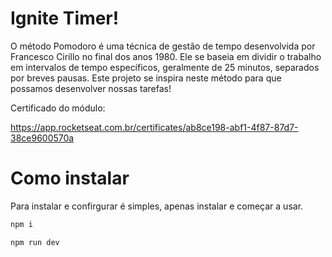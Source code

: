 # Ignite Timer!

O método Pomodoro é uma técnica de gestão de tempo desenvolvida por Francesco Cirillo no final dos anos 1980. Ele se baseia em dividir o trabalho em intervalos de tempo específicos, geralmente de 25 minutos, separados por breves pausas. Este projeto se inspira neste método para que possamos desenvolver nossas tarefas!

Certificado do módulo:

https://app.rocketseat.com.br/certificates/ab8ce198-abf1-4f87-87d7-38ce9600570a

# Como instalar
Para instalar e confirgurar é simples, apenas instalar e começar a usar.

```bash
npm i
```

```bash
npm run dev
```